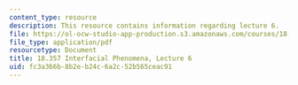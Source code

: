 ```yaml
---
content_type: resource
description: This resource contains information regarding lecture 6.
file: https://ol-ocw-studio-app-production.s3.amazonaws.com/courses/18-357-interfacial-phenomena-fall-2010/fc3a366b8b2eb24c6a2c52b565ceac91_MIT18_357F10_Lecture6.pdf
file_type: application/pdf
resourcetype: Document
title: 18.357 Interfacial Phenomena, Lecture 6
uid: fc3a366b-8b2e-b24c-6a2c-52b565ceac91
---
```

